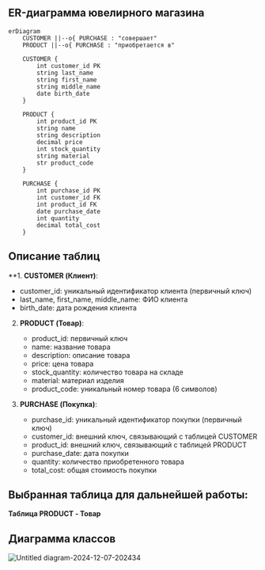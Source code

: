 ## ER-диаграмма ювелирного магазина

```mermaid
erDiagram
    CUSTOMER ||--o{ PURCHASE : "совершает"
    PRODUCT ||--o{ PURCHASE : "приобретается в"

    CUSTOMER {
        int customer_id PK
        string last_name
        string first_name
        string middle_name
        date birth_date
    }

    PRODUCT {
        int product_id PK
        string name
        string description
        decimal price
        int stock_quantity
        string material
        str product_code
    }

    PURCHASE {
        int purchase_id PK
        int customer_id FK
        int product_id FK
        date purchase_date
        int quantity
        decimal total_cost
    }
```

## Описание таблиц

**1. **CUSTOMER (Клиент)**:
   - customer_id: уникальный идентификатор клиента (первичный ключ)
   - last_name, first_name, middle_name: ФИО клиента
   - birth_date: дата рождения клиента

2. **PRODUCT (Товар)**:
   - product_id: первичный ключ
   - name: название товара
   - description: описание товара
   - price: цена товара
   - stock_quantity: количество товара на складе
   - material: материал изделия
   - product_code: уникальный номер товара (6 символов)

3. **PURCHASE (Покупка)**:
   - purchase_id: уникальный идентификатор покупки (первичный ключ)
   - customer_id: внешний ключ, связывающий с таблицей CUSTOMER
   - product_id: внешний ключ, связывающий с таблицей PRODUCT
   - purchase_date: дата покупки
   - quantity: количество приобретенного товара
   - total_cost: общая стоимость покупки

## Выбранная таблица для дальнейшей работы:
**Таблица PRODUCT - Товар**

## Диаграмма классов
![Untitled diagram-2024-12-07-202434](https://github.com/user-attachments/assets/f77930f5-d067-465f-867f-a4631903ea40)









